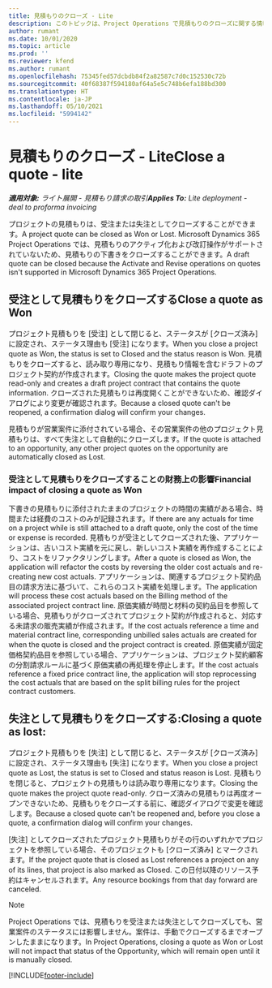 ```yaml
---
title: 見積もりのクローズ - Lite
description: このトピックは、Project Operations で見積もりのクローズに関する情報を提供します。
author: rumant
ms.date: 10/01/2020
ms.topic: article
ms.prod: ''
ms.reviewer: kfend
ms.author: rumant
ms.openlocfilehash: 75345fed57dcbdb84f2a82587c7d0c152530c72b
ms.sourcegitcommit: 40f68387f594180af64a5e5c748b6efa188bd300
ms.translationtype: HT
ms.contentlocale: ja-JP
ms.lasthandoff: 05/10/2021
ms.locfileid: "5994142"
---
```

# <a name="close-a-quote---lite"></a><span data-ttu-id="63fe1-103">見積もりのクローズ - Lite</span><span class="sxs-lookup"><span data-stu-id="63fe1-103">Close a quote - lite</span></span>

<span data-ttu-id="63fe1-104">_**適用対象:** ライト展開 - 見積もり請求の取引_</span><span class="sxs-lookup"><span data-stu-id="63fe1-104">_**Applies To:** Lite deployment - deal to proforma invoicing_</span></span>

<span data-ttu-id="63fe1-105">プロジェクトの見積もりは、受注または失注としてクローズすることができます。</span><span class="sxs-lookup"><span data-stu-id="63fe1-105">A project quote can be closed as Won or Lost.</span></span> <span data-ttu-id="63fe1-106">Microsoft Dynamics 365 Project Operations では、見積もりのアクティブ化および改訂操作がサポートされていないため、見積もりの下書きをクローズすることができます。</span><span class="sxs-lookup"><span data-stu-id="63fe1-106">A draft quote can be closed because the Activate and Revise operations on quotes isn't supported in Microsoft Dynamics 365 Project Operations.</span></span>

## <a name="close-a-quote-as-won"></a><span data-ttu-id="63fe1-107">受注として見積もりをクローズする</span><span class="sxs-lookup"><span data-stu-id="63fe1-107">Close a quote as Won</span></span>

<span data-ttu-id="63fe1-108">プロジェクト見積もりを [受注] として閉じると、ステータスが [クローズ済み] に設定され、ステータス理由も [受注] になります。</span><span class="sxs-lookup"><span data-stu-id="63fe1-108">When you close a project quote as Won, the status is set to Closed and the status reason is Won.</span></span> <span data-ttu-id="63fe1-109">見積もりをクローズすると、読み取り専用になり、見積もり情報を含むドラフトのプロジェクト契約が作成されます。</span><span class="sxs-lookup"><span data-stu-id="63fe1-109">Closing the quote makes the project quote read-only and creates a draft project contract that contains the quote information.</span></span> <span data-ttu-id="63fe1-110">クローズされた見積もりは再度開くことができないため、確認ダイアログにより変更が確認されます。</span><span class="sxs-lookup"><span data-stu-id="63fe1-110">Because a closed quote can't be reopened, a confirmation dialog will confirm your changes.</span></span>

<span data-ttu-id="63fe1-111">見積もりが営業案件に添付されている場合、その営業案件の他のプロジェクト見積もりは、すべて失注として自動的にクローズします。</span><span class="sxs-lookup"><span data-stu-id="63fe1-111">If the quote is attached to an opportunity, any other project quotes on the opportunity are automatically closed as Lost.</span></span>

### <a name="financial-impact-of-closing-a-quote-as-won"></a><span data-ttu-id="63fe1-112">受注として見積もりをクローズすることの財務上の影響</span><span class="sxs-lookup"><span data-stu-id="63fe1-112">Financial impact of closing a quote as Won</span></span>

<span data-ttu-id="63fe1-113">下書きの見積もりに添付されたままのプロジェクトの時間の実績がある場合、時間または経費のコストのみが記録されます。</span><span class="sxs-lookup"><span data-stu-id="63fe1-113">If there are any actuals for time on a project while is still attached to a draft quote, only the cost of the time or expense is recorded.</span></span> <span data-ttu-id="63fe1-114">見積もりが受注としてクローズされた後、アプリケーションは、古いコスト実績を元に戻し、新しいコスト実績を再作成することにより、コストをリファクタリングします。</span><span class="sxs-lookup"><span data-stu-id="63fe1-114">After a quote is closed as Won, the application will refactor the costs by reversing the older cost actuals and re-creating new cost actuals.</span></span> <span data-ttu-id="63fe1-115">アプリケーションは、関連するプロジェクト契約品目の請求方法に基づいて、これらのコスト実績を処理します。</span><span class="sxs-lookup"><span data-stu-id="63fe1-115">The application will process these cost actuals based on the Billing method of the associated project contract line.</span></span> <span data-ttu-id="63fe1-116">原価実績が時間と材料の契約品目を参照している場合、見積もりがクローズされてプロジェクト契約が作成されると、対応する未請求の販売実績が作成されます。</span><span class="sxs-lookup"><span data-stu-id="63fe1-116">If the cost actuals reference a time and material contract line, corresponding unbilled sales actuals are created for when the quote is closed and the project contract is created.</span></span> <span data-ttu-id="63fe1-117">原価実績が固定価格契約品目を参照している場合、アプリケーションは、プロジェクト契約顧客の分割請求ルールに基づく原価実績の再処理を停止します。</span><span class="sxs-lookup"><span data-stu-id="63fe1-117">If the cost actuals reference a fixed price contract line, the application will stop reprocessing the cost actuals that are based on the split billing rules for the project contract customers.</span></span>

## <a name="closing-a-quote-as-lost"></a><span data-ttu-id="63fe1-118">失注として見積もりをクローズする:</span><span class="sxs-lookup"><span data-stu-id="63fe1-118">Closing a quote as lost:</span></span>

<span data-ttu-id="63fe1-119">プロジェクト見積もりを [失注] として閉じると、ステータスが [クローズ済み] に設定され、ステータス理由も [失注] になります。</span><span class="sxs-lookup"><span data-stu-id="63fe1-119">When you close a project quote as Lost, the status is set to Closed and status reason is Lost.</span></span> <span data-ttu-id="63fe1-120">見積もりを閉じると、プロジェクトの見積もりは読み取り専用になります。</span><span class="sxs-lookup"><span data-stu-id="63fe1-120">Closing the quote makes the project quote read-only.</span></span> <span data-ttu-id="63fe1-121">クローズ済みの見積もりは再度オープンできないため、見積もりをクローズする前に、確認ダイアログで変更を確認します。</span><span class="sxs-lookup"><span data-stu-id="63fe1-121">Because a closed quote can't be reopened and, before you close a quote, a confirmation dialog will confirm your changes.</span></span>

<span data-ttu-id="63fe1-122">[失注] としてクローズされたプロジェクト見積もりがその行のいずれかでプロジェクトを参照している場合、そのプロジェクトも [クローズ済み] とマークされます。</span><span class="sxs-lookup"><span data-stu-id="63fe1-122">If the project quote that is closed as Lost references a project on any of its lines, that project is also marked as Closed.</span></span> <span data-ttu-id="63fe1-123">この日付以降のリソース予約はキャンセルされます。</span><span class="sxs-lookup"><span data-stu-id="63fe1-123">Any resource bookings from that day forward are canceled.</span></span>

> [!NOTE]
> <span data-ttu-id="63fe1-124">Project Operations では、見積もりを受注または失注としてクローズしても、営業案件のステータスには影響しません。案件は、手動でクローズするまでオープンしたままになります。</span><span class="sxs-lookup"><span data-stu-id="63fe1-124">In Project Operations, closing a quote as Won or Lost will not impact that status of the Opportunity, which will remain open until it is manually closed.</span></span>


[!INCLUDE[footer-include](../../includes/footer-banner.md)]